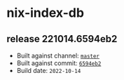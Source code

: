 # nix-index-db
## release 221014.6594eb2
- Built against channel: [`master`](https://github.com/nixos/nixpkgs/tree/master)
- Built against commit: [`6594eb2`](https://github.com/NixOS/nixpkgs/commit/6594eb2fc86e22005f48aaeb1011b5a72d99e58e)
- Build date: `2022-10-14`
